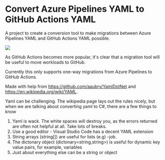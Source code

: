 # Convert Azure Pipelines YAML to GitHub Actions YAML 
A project to create a conversion tool to make migrations between Azure Pipelines YAML and GitHub Actions YAML possible.

![](https://github.com/samsmithnz/AzurePipelinesToGitHubActionsConverter/workflows/CI/badge.svg)

As GitHub Actions becomes more popular, it's clear that a migration tool will be useful to move workloads to GitHub. 

Currently this only supports one-way migrations from Azure Pipelines to GitHub Actions. 

Made with help from https://github.com/aaubry/YamlDotNet and https://en.wikipedia.org/wiki/YAML.

Yaml can be challenging. The wikipedia page lays out the rules nicely, but when we are talking about converting yaml to C#, there are a few things to know

1. Yaml is wack. The white spaces will destroy you, as the errors returned are often not helpful at all. Take lots of breaks.
2. Use a good editor - Visual Studio Code has a decent YAML extension
3. String arrays (string[]) are useful for lists (e.g) -job. 
4. The dictonary object (dictonary<string,string>) is useful for dynamic key value pairs, for example, variables
5. Just about everything else can be a string or object
